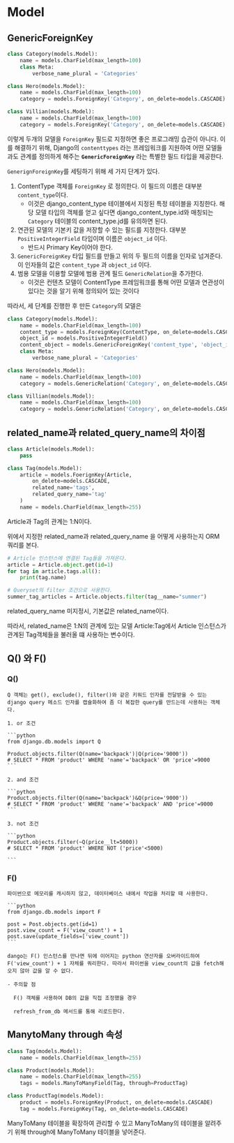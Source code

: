 # Model

## GenericForeignKey

```python
class Category(models.Model):
    name = models.CharField(max_length=100)
    class Meta:
        verbose_name_plural = 'Categories'

class Hero(models.Model):
    name = models.CharField(max_length=100)
    category = models.ForeignKey('Category', on_delete=models.CASCADE)

class Villian(models.Model):
    name = models.CharField(max_length=100)
    category = models.ForeignKey('Category', on_delete=models.CASCADE)
```

이렇게 두개의 모델을 `ForeignKey` 필드로 지정하면 좋은 프로그래밍 습관이 아니다. 이를 해결하기 위해, Django의 `contenttypes` 라는 프레임워크를 지원하여 어떤 모델들과도 관계를 정의하게 해주는 **`GenericForeignKey`** 라는 특별한 필드 타입을 제공한다.

`GenerignForeignKey`를 세팅하기 위해 세 가지 단계가 있다.

1. ContentType 객체를 `ForeignKey` 로 정의한다. 이 필드의 이름은 대부분 `content_type`이다.
   - 이것은 django_content_type 테이블에서 지정된 특정 테이블을 지칭한다. 해당 모델 타입의 객체를 얻고 싶다면 django_content_type.id와 매칭되는 `Category` 테이블의 content_type.jd를 유의하면 된다.
2. 연관된 모델의 기본키 값을 저장할 수 있는 필드를 지정한다. 대부분 `PositiveIntegerField` 타입이며 이름은 `object_id` 이다.
   - 반드시 Primary Key이어야 한다.
3. `GenericForeignKey` 타입 필드를 만들고 위의 두 필드의 이름을 인자로 넘겨준다. 이 인자들의 값은 `content_type` 과 `object_id` 이다.
4. 범용 모델을 이용할 모델에 범용 관계 필드 `GenericRelation`을 추가한다.
   - 이것은 컨텐츠 모델이 ContentType 프레임워크를 통해 어떤 모델과 연관성이 있다는 것을 알기 위해 정의되어 있는 것이다

따라서, 세 단계를 진행한 후 만든 `Category`의 모델은

```python
class Category(models.Model):
    name = models.CharField(max_length=100)
    content_type = models.ForeignKey(ContentType, on_delete=models.CASCADE)
    object_id = models.PositiveIntegerField()
    content_object = models.GenericForeignKey('content_type', 'object_id')
    class Meta:
        verbose_name_plural = 'Categories'

class Hero(models.Model):
    name = models.CharField(max_length=100)
    category = models.GenericRelation('Category', on_delete=models.CASCADE)

class Villian(models.Model):
    name = models.CharField(max_length=100)
    category = models.GenericRelation('Category', on_delete=models.CASCADE)
```

## related_name과 related_query_name의 차이점

```python
class Article(models.Model):
    pass

class Tag(models.Model):
    article = models.FoerignKey(Article,
        on_delete=models.CASCADE,
        related_name='tags',
        related_query_name='tag'
    )
    name = models.CharField(max_length=255)
```

Article과 Tag의 관계는 1:N이다.

위에서 지정한 related_name과 related_query_name 을 어떻게 사용하는지 ORM 쿼리를 본다.

```python
# Article 인스턴스에 연결된 Tag들을 가져온다.
article = Article.object.get(id=1)
for tag in article.tags.all():
    print(tag.name)

# Queryset의 filter 조건으로 사용한다.
summer_tag_articles = Article.objects.filter(tag__name="summer")
```

related_query_name 미지정시, 기본값은 related_name이다.

따라서, related_name은 1:N의 관계에 있는 모델 Article:Tag에서 Article 인스턴스가 관계된 Tag객체들을 불러올 떄 사용하는 변수이다.

## Q() 와 F()

### Q()

    Q 객체는 get(), exclude(), filter()와 같은 키워드 인자를 전달받을 수 있는 django query 메소드 인자를 캡슐화하여 좀 더 복잡한 query를 만드는데 사용하는 객체다.

    1. or 조건

    ```python
    from django.db.models import Q

    Product.objects.filter(Q(name='backpack')|Q(price='9000'))
    # SELECT * FROM 'product' WHERE 'name'='backpack' OR 'price'=9000
    ```

    2. and 조건

    ```python
    Product.objects.filter(Q(name='backpack')&Q(price='9000'))
    # SELECT * FROM 'product' WHERE 'name'='backpack' AND 'price'=9000
    ```

    3. not 조건

    ```python
    Product.objects.filter(~Q(price__lt=5000))
    # SELECT * FROM 'product' WHERE NOT ('price'<5000)

    ```

### F()

    파이썬으로 메모리를 캐시하지 않고, 데이터베이스 내에서 작업을 처리할 때 사용한다.

    ```python
    from django.db.models import F

    post = Post.objects.get(id=1)
    post.view_count = F('view_count') + 1
    post.save(update_fields=['view_count'])
    ```

    dango는 F() 인스턴스를 만나면 뒤에 이어지는 python 연산자를 오버라이드하여 F('view_count') + 1 자체를 쿼리한다. 따라서 파이썬을 view_count의 값을 fetch해오지 않아 값을 알 수 없다.

    - 주의할 점

      F() 객체를 사용하여 DB의 값을 직접 조정했을 경우

      refresh_from_db 메서드를 통해 리로드한다.

## ManytoMany through 속성

```python
class Tag(models.Model):
    name = models.CharField(max_length=255)

class Product(models.Model):
    name = models.CharField(max_length=255)
    tags = models.ManyToManyField(Tag, through=ProductTag)

class ProductTag(models.Model):
    product = models.ForeignKey(Product, on_delete=models.CASCADE)
    tag = models.ForeignKey(Tag, on_delete=models.CASCADE)
```

ManyToMany 테이블을 확장하여 관리할 수 있고 ManyToMany의 테이블을 알려주기 위해 through에 ManyToMany 테이블을 넣어준다.
